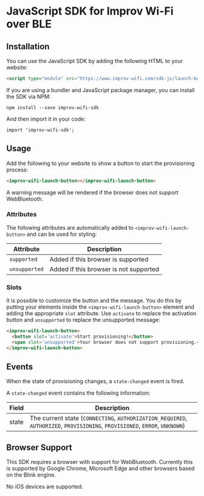 # JavaScript SDK for Improv Wi-Fi over BLE

## Installation

You can use the JavaScript SDK by adding the following HTML to your website:

```html
<script type="module" src="https://www.improv-wifi.com/sdk-js/launch-button.js"></script>
```

If you are using a bundler and JavaScript package manager, you can install the SDK via NPM:

```
npm install --save improv-wifi-sdk
```

And then import it in your code:

```
import 'improv-wifi-sdk';
```

## Usage

Add the following to your website to show a button to start the provisioning process:

```html
<improv-wifi-launch-button></improv-wifi-launch-button>
```

A warning message will be rendered if the browser does not support WebBluetooth.

### Attributes

The following attributes are automatically added to `<improv-wifi-launch-button>` and can be used for styling:

| Attribute | Description |
| -- | -- |
| `supported` | Added if this browser is supported
| `unsupported` | Added if this browser is not supported

### Slots

It is possible to customize the button and the message. You do this by putting your elements inside the `<improv-wifi-launch-button>` element and adding the appropriate `slot` attribute. Use `activate` to replace the activation button and `unsupported` to replace the unsupported message:

```html
<improv-wifi-launch-button>
  <button slot='activate'>Start provisioning!</button>
  <span slot='unsupported'>Your browser does not support provisioning.</span>
</improv-wifi-launch-button>
```

## Events

When the state of provisioning changes, a `state-changed` event is fired.

A `state-changed` event contains the following information:

Field | Description
-- | --
state | The current state (`CONNECTING`, `AUTHORIZATION_REQUIRED`, `AUTHORIZED`, `PROVISIONING`, `PROVISIONED`, `ERROR`, `UNKNOWN`)

## Browser Support

This SDK requires a browser with support for WebBluetooth. Currently this is supported by Google Chrome, Microsoft Edge and other browsers based on the Blink engine.

No iOS devices are supported.
